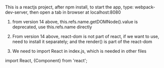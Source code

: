 This is a reactjs project, after npm install, to start the app, type:
webpack-dev-server, then open a tab in browser at localhost:8080

1. from version 14 above, this.refs.name.getDOMNode().value is deprecated, use this.refs.name directly

2. From version 14 above, react-dom is not part of react, if we want to use, need to install it separately; and the render() is part of the react-dom

3. We need to import React in index.js, which is needed in other files

import React, {Component} from 'react';
